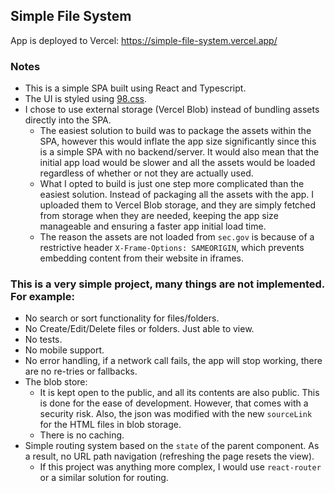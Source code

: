## Simple File System

App is deployed to Vercel: https://simple-file-system.vercel.app/

### Notes
- This is a simple SPA built using React and Typescript.
- The UI is styled using [98.css](https://jdan.github.io/98.css/).
- I chose to use external storage (Vercel Blob) instead of bundling assets directly into the SPA.
    - The easiest solution to build was to package the assets within the SPA, however this would inflate the app size significantly since this is a simple SPA with no backend/server. It would also mean that the initial app load would be slower and all the assets would be loaded regardless of whether or not they are actually used.
    - What I opted to build is just one step more complicated than the easiest solution. Instead of packaging all the assets with the app. I uploaded them to Vercel Blob storage, and they are simply fetched from storage when they are needed, keeping the app size manageable and ensuring a faster app initial load time.
    - The reason the assets are not loaded from `sec.gov` is because of a restrictive header `X-Frame-Options: SAMEORIGIN`, which prevents embedding content from their website in iframes.

### This is a very simple project, many things are not implemented. For example:
- No search or sort functionality for files/folders.
- No Create/Edit/Delete files or folders. Just able to view.
- No tests.
- No mobile support.
- No error handling, if a network call fails, the app will stop working, there are no re-tries or fallbacks.
- The blob store:
    - It is kept open to the public, and all its contents are also public. This is done for the ease of development. However, that comes with a security risk. Also, the json was modified with the new `sourceLink` for the HTML files in blob storage.
    - There is no caching.
- Simple routing system based on the `state` of the parent component. As a result, no URL path navigation (refreshing the page resets the view).
    - If this project was anything more complex, I would use `react-router` or a similar solution for routing.